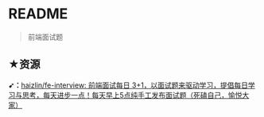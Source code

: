 # README

> 前端面试题

## ★资源

**➹：**[haizlin/fe-interview: 前端面试每日 3+1，以面试题来驱动学习，提倡每日学习与思考，每天进步一点！每天早上5点纯手工发布面试题（死磕自己，愉悦大家）](https://github.com/haizlin/fe-interview)